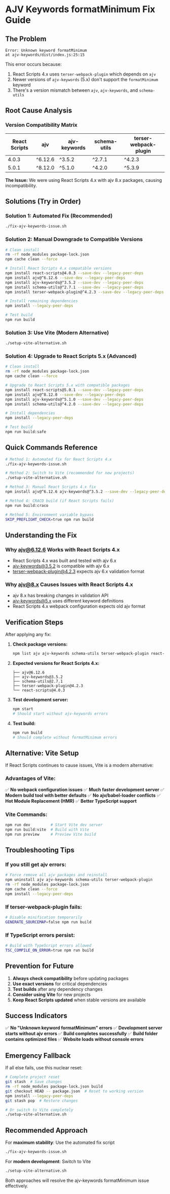 # AJV Keywords formatMinimum Fix Guide

## The Problem
```
Error: Unknown keyword formatMinimum
at ajv-keywords/dist/index.js:25:15
```

This error occurs because:
1. React Scripts 4.x uses `terser-webpack-plugin` which depends on `ajv`
2. Newer versions of `ajv-keywords` (5.x) don't support the `formatMinimum` keyword
3. There's a version mismatch between `ajv`, `ajv-keywords`, and `schema-utils`

## Root Cause Analysis

### Version Compatibility Matrix

| React Scripts | ajv | ajv-keywords | schema-utils | terser-webpack-plugin |
|---------------|-----|--------------|--------------|----------------------|
| 4.0.3 | ^6.12.6 | ^3.5.2 | ^2.7.1 | ^4.2.3 |
| 5.0.1 | ^8.12.0 | ^5.1.0 | ^4.2.0 | ^5.3.9 |

**The Issue:** We were using React Scripts 4.x with ajv 8.x packages, causing incompatibility.

## Solutions (Try in Order)

### Solution 1: Automated Fix (Recommended)
```bash
./fix-ajv-keywords-issue.sh
```

### Solution 2: Manual Downgrade to Compatible Versions
```bash
# Clean install
rm -rf node_modules package-lock.json
npm cache clean --force

# Install React Scripts 4.x compatible versions
npm install react-scripts@4.0.3 --save-dev --legacy-peer-deps
npm install ajv@^6.12.6 --save-dev --legacy-peer-deps
npm install ajv-keywords@^3.5.2 --save-dev --legacy-peer-deps
npm install schema-utils@^2.7.1 --save-dev --legacy-peer-deps
npm install terser-webpack-plugin@^4.2.3 --save-dev --legacy-peer-deps

# Install remaining dependencies
npm install --legacy-peer-deps

# Test build
npm run build
```

### Solution 3: Use Vite (Modern Alternative)
```bash
./setup-vite-alternative.sh
```

### Solution 4: Upgrade to React Scripts 5.x (Advanced)
```bash
# Clean install
rm -rf node_modules package-lock.json
npm cache clean --force

# Upgrade to React Scripts 5.x with compatible packages
npm install react-scripts@5.0.1 --save-dev --legacy-peer-deps
npm install ajv@^8.12.0 --save-dev --legacy-peer-deps
npm install ajv-keywords@^5.1.0 --save-dev --legacy-peer-deps
npm install schema-utils@^4.2.0 --save-dev --legacy-peer-deps

# Install dependencies
npm install --legacy-peer-deps

# Test build
npm run build:safe
```

## Quick Commands Reference

```bash
# Method 1: Automated fix for React Scripts 4.x
./fix-ajv-keywords-issue.sh

# Method 2: Switch to Vite (recommended for new projects)
./setup-vite-alternative.sh

# Method 3: Manual React Scripts 4.x fix
npm install ajv@^6.12.6 ajv-keywords@^3.5.2 --save-dev --legacy-peer-deps

# Method 4: CRACO build (if React Scripts fails)
npm run build:craco

# Method 5: Environment variable bypass
SKIP_PREFLIGHT_CHECK=true npm run build
```

## Understanding the Fix

### Why ajv@6.12.6 Works with React Scripts 4.x
- React Scripts 4.x was built and tested with ajv 6.x
- ajv-keywords@3.5.2 is compatible with ajv 6.x
- terser-webpack-plugin@4.2.3 expects ajv 6.x validation format

### Why ajv@8.x Causes Issues with React Scripts 4.x
- ajv 8.x has breaking changes in validation API
- ajv-keywords@5.x uses different keyword definitions
- React Scripts 4.x webpack configuration expects old ajv format

## Verification Steps

After applying any fix:

1. **Check package versions:**
   ```bash
   npm list ajv ajv-keywords schema-utils terser-webpack-plugin react-scripts --depth=0
   ```

2. **Expected versions for React Scripts 4.x:**
   ```
   ├── ajv@6.12.6
   ├── ajv-keywords@3.5.2
   ├── schema-utils@2.7.1
   ├── terser-webpack-plugin@4.2.3
   └── react-scripts@4.0.3
   ```

3. **Test development server:**
   ```bash
   npm start
   # Should start without ajv-keywords errors
   ```

4. **Test build:**
   ```bash
   npm run build
   # Should complete without formatMinimum errors
   ```

## Alternative: Vite Setup

If React Scripts continues to cause issues, Vite is a modern alternative:

### Advantages of Vite:
✅ **No webpack configuration issues**
✅ **Much faster development server**
✅ **Modern build tool with better defaults**
✅ **No ajv/babel-loader conflicts**
✅ **Hot Module Replacement (HMR)**
✅ **Better TypeScript support**

### Vite Commands:
```bash
npm run dev         # Start Vite dev server
npm run build:vite  # Build with Vite
npm run preview     # Preview Vite build
```

## Troubleshooting Tips

### If you still get ajv errors:
```bash
# Force remove all ajv packages and reinstall
npm uninstall ajv ajv-keywords schema-utils terser-webpack-plugin
rm -rf node_modules package-lock.json
npm cache clean --force
npm install --legacy-peer-deps
```

### If terser-webpack-plugin fails:
```bash
# Disable minification temporarily
GENERATE_SOURCEMAP=false npm run build
```

### If TypeScript errors persist:
```bash
# Build with TypeScript errors allowed
TSC_COMPILE_ON_ERROR=true npm run build
```

## Prevention for Future

1. **Always check compatibility** before updating packages
2. **Use exact versions** for critical dependencies
3. **Test builds** after any dependency changes
4. **Consider using Vite** for new projects
5. **Keep React Scripts updated** when stable versions are available

## Success Indicators

✅ **No "Unknown keyword formatMinimum" errors**
✅ **Development server starts without ajv errors**
✅ **Build completes successfully**
✅ **Build folder contains optimized files**
✅ **Website loads without console errors**

## Emergency Fallback

If all else fails, use this nuclear reset:

```bash
# Complete project reset
git stash  # Save changes
rm -rf node_modules package-lock.json build
git checkout HEAD -- package.json  # Reset to working version
npm install --legacy-peer-deps
git stash pop  # Restore changes

# Or switch to Vite completely
./setup-vite-alternative.sh
```

## Recommended Approach

For **maximum stability**: Use the automated fix script
```bash
./fix-ajv-keywords-issue.sh
```

For **modern development**: Switch to Vite
```bash
./setup-vite-alternative.sh
```

Both approaches will resolve the ajv-keywords formatMinimum issue effectively.